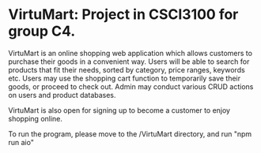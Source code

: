 # VirtuMart: Project in CSCI3100 for group C4.

VirtuMart is an online shopping web application which allows customers to purchase their goods in a convenient way. Users will be able to search for products that fit their needs, sorted by category, price ranges, keywords etc. Users may use the shopping cart function to temporarily save their goods, or proceed to check out. Admin may conduct various CRUD actions on users and product databases.

VirtuMart is also open for signing up to become a customer to enjoy shopping online.

To run the program, please move to the /VirtuMart directory, and run "npm run aio"
